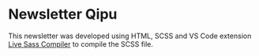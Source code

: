 # Newsletter Qipu

This newsletter was developed using HTML, SCSS and VS Code extension [Live Sass Compiler](https://github.com/ritwickdey/vscode-live-sass-compiler) to compile the SCSS file.
